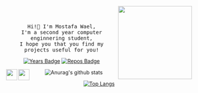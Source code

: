 <!--p align="center">
	<a href="https://github.com/Mostafa-wael"><img src="https://img.shields.io/github/followers/Mostafa-wael.svg?label=GitHub&style=social" alt="GitHub"></a>
	<a href="https://www.linkedin.com/in/mostafa-wael-b07ab91a3/"><img src="https://img.shields.io/badge/LinkedIn--_.svg?style=social&logo=linkedin" alt="LinkedIn"></a>
</p-->
<img align='right' src='https://user-images.githubusercontent.com/5713670/87202985-820dcb80-c2b6-11ea-9f56-7ec461c497c3.gif' width='200"'>
<p align="center">
  <br><br>
  <samp>
    Hi!👋 I'm Mostafa Wael,
    <br>I'm a second year computer enginnering student,
      <br>I hope you that you find my projects useful for you!
    <br>
  </samp>
</p>
<div align="center">

[![Years Badge](https://badges.pufler.dev/years/Mostafa-wael)](https://badges.pufler.dev)
[![Repos Badge](https://badges.pufler.dev/repos/Mostafa-wael)](https://badges.pufler.dev)
<!--[![Commits Badge](https://badges.pufler.dev/commits/monthly/Mostafa-wael)](https://badges.pufler.dev)-->
</div>

<div align="center">
<a href="https://www.linkedin.com/in/mostafa-wael-b07ab91a3/">
  <img align="left" width="30px" src="https://image.flaticon.com/icons/svg/2111/2111465.svg" draggable="false" />
</a>
<a href="mailto:mostafa.w.k000@gmail.com">
  <img align="left" width="30px" src="https://image.flaticon.com/icons/svg/732/732200.svg" draggable="false" />
</a>
</div>
<div align="center">

![Anurag's github stats](https://github-readme-stats.vercel.app/api?username=Mostafa-wael&count_private=true&hide=issues,prs&show_icons=true&theme=dracula)

</div>
<div align="center">

[![Top Langs](https://github-readme-stats.vercel.app/api/top-langs/?username=Mostafa-wael&layout=compact&theme=dracula)](https://github.com/Mostafa-wael/github-readme-stats)
</div>

<!-- [![ReadMe Card](https://github-readme-stats.vercel.app/api/pin/?username=Mostafa-wael&repo=Self-Driving-Vehicle-Control-on-CARLA)](https://github.com/anuraghazra/github-readme-stats) -->

<!-- - Hi there 👋
- 🔭 I’m currently working on ...
- 🌱 I’m currently learning ...
- 👯 I’m looking to collaborate on ...
- 🤔 I’m looking for help with ...
- 💬 Ask me about ...
- 📫 How to reach me: ...
- 😄 Pronouns: ...
- ⚡ Fun fact: ... -->
